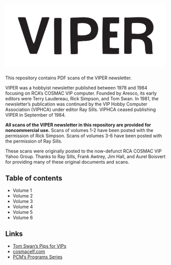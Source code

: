 ![VIPER](logo.png)
==================

This repository contains PDF scans of the VIPER newsletter.

VIPER was a hobbyist newsletter published between 1978 and 1984 focusing on
RCA’s COSMAC VIP computer. Founded by Aresco, its early editors were Terry
Laudereau, Rick Simpson, and Tom Swan. In 1981, the newsletter’s publication was
continued by the VIP Hobby Computer Association (VIPHCA) under editor Ray Sills.
VIPHCA ceased publishing VIPER in September of 1984.

**All scans of the VIPER newsletter in this repository are provided for
noncommercial use.** Scans of volumes 1-2 have been posted with the permission
of Rick Simpson. Scans of volumes 3-6 have been posted with the permission of
Ray Sills.

These scans were originally posted to the now-defunct RCA COSMAC VIP Yahoo
Group. Thanks to Ray Sills, Frank Awtrey, Jim Hall, and Aurel Boisvert for
providing many of these original documents and scans.

## Table of contents

- Volume 1
- Volume 2
- Volume 3
- Volume 4
- Volume 5
- Volume 6

## Links

- [Tom Swan’s Pips for VIPs]
- [cosmacelf.com]
- [PCM’s Programs Series]

[Tom Swan’s Pips for VIPs]: https://github.com/TomSwan/pips-for-vips
[cosmacelf.com]: http://www.cosmacelf.com/
[PCM’s Programs Series]: http://mattmik.com/retro.html
